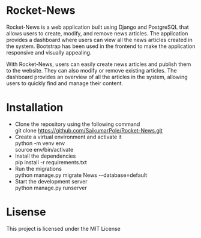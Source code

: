 # Rocket-News
Rocket-News is a web application built using Django and PostgreSQL that allows users to create, modify, and remove news articles. The application provides a dashboard where users can view all the news articles created in the system. Bootstrap has been used in the frontend to make the application responsive and visually appealing.

With Rocket-News, users can easily create news articles and publish them to the website. They can also modify or remove existing articles. The dashboard provides an overview of all the articles in the system, allowing users to quickly find and manage their content.

# Installation
- Clone the repository using the following command <br>
   git clone https://github.com/SaikumarPole/Rocket-News.git <br>
- Create a virtual environment and activate it <br>
  python -m venv env <br>
  source env/bin/activate <br>
- Install the dependencies <br>
  pip install -r requirements.txt <br>
- Run the migrations<br>
  python manage.py migrate News --database=default <br>
- Start the development server <br>
  python manage.py runserver <br>
# Lisense
  This project is licensed under the MIT License 
